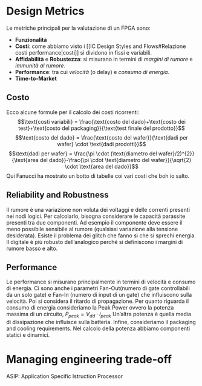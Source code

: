 # Design Metrics

Le metriche principali per la valutazione di un FPGA sono:
- **Funzionalità**
- **Costi**: come abbiamo visto i [[IC Design Styles and Flows#Relazione costi performance|costi]] si dividono in fissi e variabili. 
- **Affidabilità** e **Robustezza**: si misurano in termini di *margini di rumore* e *immunità al rumore*.
- **Performance**: tra cui *velocità* (o delay) e *consumo di energia*.
- **Time-to-Market**
## Costo

Ecco alcune formule per il calcolo dei costi ricorrenti:
$$\text{costi variabili} = \frac{\text{costo del dado}+\text{costo dei test}+\text{costo del packaging}}{\text{test finale del prodotto}}$$
$$\text{costo del dado} = \frac{\text{costo del wafer}}{\text{dadi per wafer} \cdot \text{dadi prodotti}}$$
$$\text{dadi per wafer} = \frac{\pi \cdot (\text{diametro del wafer}/2)^{2}}{\text{area del dado}}-\frac{\pi \cdot \text{diametro del wafer}}{\sqrt{2} \cdot \text{area del dado}}$$
Qui Fanucci ha mostrato un botto di tabelle coi vari costi che boh io salto. 
## Reliability and Robustness

Il rumore è una variazione non voluta dei voltaggi e delle correnti presenti nei nodi logici. Per calcolarlo, bisogna considerare le capacità parassite presenti tra due componenti. 
Ad esempio il componente deve essere il meno possibile sensibile al rumore (qualsiasi variazione alla tensione desiderata). Esiste il problema dei glitch che fanno sì che si sprechi energia. 
Il digitale è più robusto dell’analogico perché si definiscono i margini di rumore basso e alto. 

## Performance

Le performance si misurano principalmente in termini di velocità e consumo di energia. 
Ci sono anche i parametri Fan-Out(numero di gate controllabili da un solo gate) e Fan-In (numero di input di un gate) che influiscono sulla velocità.
Poi si considera il ritardo di propagazione.
Per quanto riguarda il consumo di energia consideriamo la Peak Power ovvero la potenza massima di un circuito, $P_{peak}= V_{dd}\cdot i_{peak}$
Un’altra potenza è quella media di dissipazione che influisce sulla batteria.
Infine, consideriamo il packaging and cooling requirements. 
Nel calcolo della potenza abbiamo componenti statici e dinamici. 
# Managing engineering trade-off

ASIP: Application Specific Istruction Processor
